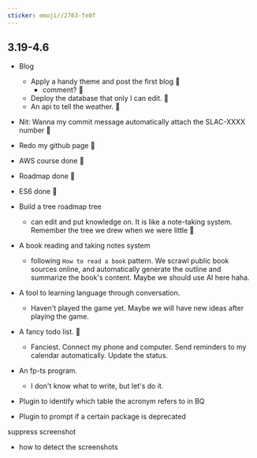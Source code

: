 ```yaml
---
sticker: emoji//2763-fe0f
---
```


## 3.19-4.6
- Blog
	- Apply a handy theme and post the first blog 👀
		- comment? 👀
	- Deploy the database that only I can edit. 👀
	- An api to tell the weather. 👀

- Nit: Wanna my commit message automatically attach the SLAC-XXXX number 👀

- Redo my github page 👀

- AWS course done 👀
- Roadmap done 👀
- ES6 done 👀

- Build a tree roadmap tree
	- can edit and put knowledge on. It is like a note-taking system. Remember the tree we drew when we were little 👀
	
- A book reading and taking notes system
	- following `How to read a book` pattern. We scrawl public book sources online, and automatically generate the outline and summarize the book's content. Maybe we should use AI here haha.

- A tool to learning language through conversation. 
	- Haven't played the game yet. Maybe we will have new ideas after playing the game.

- A fancy todo list. 👀
	- Fanciest. Connect my phone and computer. Send reminders to my calendar automatically. Update the status.

- An fp-ts program. 
	- I don't know what to write, but let's do it.


- Plugin to identify which table the acronym refers to in BQ
- Plugin to prompt if a certain package is deprecated

suppress screenshot
- how to detect the screenshots